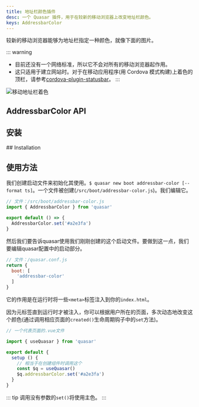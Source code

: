 ```yaml
---
title: 地址栏颜色插件
desc: 一个 Quasar 插件，用于在较新的移动浏览器上改变地址栏颜色。
keys: AddressbarColor
---
```

较新的移动浏览器能够为地址栏指定一种颜色，就像下面的图片。

::: warning
* 目前还没有一个网络标准，所以它不会对所有的移动浏览器起作用。
* 这只适用于建立网站时。对于在移动应用程序(用 Cordova 模式构建)上着色的顶栏，请参考[cordova-plugin-statusbar](https://cordova.apache.org/docs/en/latest/reference/cordova-plugin-statusbar/)。
:::

![移动地址栏着色](https://cdn.quasar.dev/img/mobile-address-bar-colors.jpg "移动地址栏着色")

## AddressbarColor API

<doc-api file="AddressbarColor" />

## 安装

<doc-installation plugins="AddressbarColor" /> ## Installation

## 使用方法

我们创建启动文件来初始化其使用。`$ quasar new boot addressbar-color [--format ts]`。一个文件被创建(`/src/boot/addressbar-color.js`)。我们编辑它。

```js
// 文件：/src/boot/addressbar-color.js
import { AddressbarColor } from 'quasar'

export default () => {
  AddressbarColor.set('#a2e3fa')
}
```

然后我们要告诉quasar使用我们刚刚创建的这个启动文件。要做到这一点，我们要编辑quasar配置中的启动部分。
```js
// 文件：/quasar.conf.js
return {
  boot: [
    'addressbar-color'
  ]
}
```

它的作用是在运行时将一些`<meta>`标签注入到你的`index.html`。

因为元标签直到运行时才被注入，你可以根据用户所在的页面，多次动态地改变这个颜色(通过调用相应页面的`created()`生命周期钩子中的`set`方法)。


```js
// 一个代表页面的.vue文件

import { useQuasar } from 'quasar'

export default {
  setup () {
    // 相当于在创建组件时调用这个
    const $q = useQuasar()
    $q.addressbarColor.set('#a2e3fa')
  }
}
```

::: tip
调用没有参数的`set()`将使用主色。
:::

